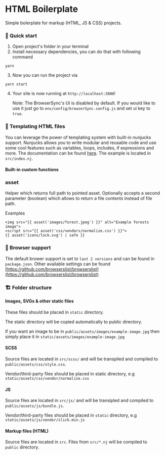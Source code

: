 # HTML Boilerplate

Simple bolerplate for markup (HTML, JS & CSS) projects.

### 🚀 Quick start

1. Open project's folder in your terminal
2. Install necessary dependencies, you can do that with following command

```ssh
yarn
```

3. Now you can run the project via

```ssh
yarn start
```

4. Your site is now running at `http://localhost:3000`!

    Note: The BrowserSync's UI is disabled by default. If you would like to use it just go to `env/config/browserSync.config.js` and set ui key to `true`.

### 🔷 Templating HTML files

You can leverage the power of templating system with built-in nunjucks support. Nunjucks allows you to write modular and reusable code and use some cool features such as variables, loops, includes, if expressions and more. The documentation can be found [here](https://mozilla.github.io/nunjucks/templating.nj). The example is located in `src/index.nj`.

#### Built-in custom functions

### asset

Helper which returns full path to pointed asset. Optionally accepts a second parameter
(boolean) which allows to return a file contents instead of file path.

Examples

```
<img src="{{ asset('images/forest.jpeg') }}" alt="Example forests image">
<script src="{{ asset('css/vendors/normalize.css') }}">
{{ asset('icons/lock.svg') | safe }}
```

### 🔧 Browser support

The default brower support is set to `last 2 versions` and can be found in `package.json`. Other available settings can be found [https://github.com/browserslist/browserslist](https://github.com/browserslist/browserslist)

### 🏗 Folder structure

#### Images, SVGs & other static files

These files should be placed in `static` directory.

The static directory will be copied automatically to public directory.

If you want an image to be in `public/assets/images/example-image.jpg` then simply place it in `static/assets/images/example-image.jpg`

#### SCSS

Source files are located in `src/scss/` and will be transpiled and compiled to `public/assets/css/style.css`.

Vendor/third-party files should be placed in static directory, e.g `static/assets/css/vendor/normalize.css`

#### JS

Source files are located in `src/js/` and will be transipled and compiled to `public/assets/js/bundle.js`.

Vendor/third-party files should be placed in `static` directory, e.g `static/assets/js/vendor/slick.min.js`

#### Markup files (HTML)

Source files are located in `src`. Files from `src/*.nj` will be compiled to `public` directory.
